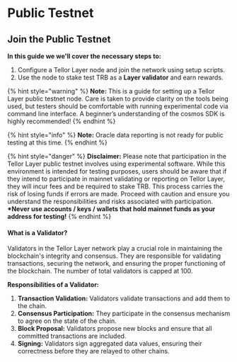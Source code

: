# Public Testnet

## Join the Public Testnet

**In this guide we we'll cover the necessary steps to:**

1. Configure a Tellor Layer node and join the network using setup scripts.
2. Use the node to stake test TRB as a **Layer validator** and earn rewards.

{% hint style="warning" %}
**Note:** This is a guide for setting up a Tellor Layer public testnet node. Care is taken to provide clarity on the tools being used, but testers should be comfortable with running experimental code via command line interface. A beginner’s understanding of the cosmos SDK is highly recommended!&#x20;
{% endhint %}

{% hint style="info" %}
**Note:** Oracle data reporting is not ready for public testing at this time.
{% endhint %}

{% hint style="danger" %}
**Disclaimer:** Please note that participation in the Tellor Layer public testnet involves using experimental software. While this environment is intended for testing purposes, users should be aware that if they intend to participate in mainnet validating or reporting on Tellor Layer, they will incur fees and be required to stake TRB. This process carries the risk of losing funds if errors are made. Proceed with caution and ensure you understand the responsibilities and risks associated with participation.  **\*Never use accounts / keys / wallets that hold mainnet funds as your address for testing!**
{% endhint %}

#### What is a Validator?&#x20;

Validators in the Tellor Layer network play a crucial role in maintaining the blockchain's integrity and consensus. They are responsible for validating transactions, securing the network, and ensuring the proper functioning of the blockchain.  The number of total validators is capped at 100.

**Responsibilities of a Validator:**

1. **Transaction Validation:** Validators validate transactions and add them to the chain.
2. **Consensus Participation:** They participate in the consensus mechanism to agree on the state of the chain.
3. **Block Proposal:** Validators propose new blocks and ensure that all committed transactions are included.
4. **Signing:** Validators sign aggregated data values, ensuring their correctness before they are relayed to other chains.



### &#x20;

